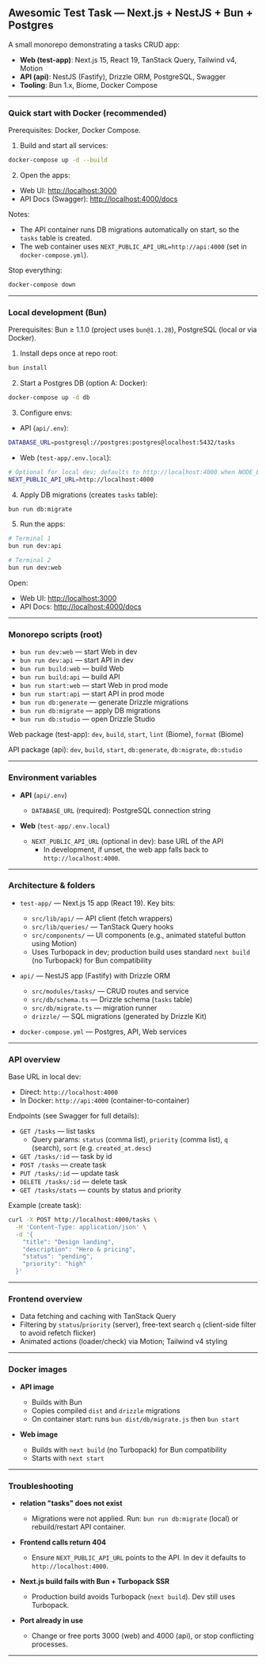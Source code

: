 ## Awesomic Test Task — Next.js + NestJS + Bun + Postgres

A small monorepo demonstrating a tasks CRUD app:

- **Web (test-app)**: Next.js 15, React 19, TanStack Query, Tailwind v4, Motion
- **API (api)**: NestJS (Fastify), Drizzle ORM, PostgreSQL, Swagger
- **Tooling**: Bun 1.x, Biome, Docker Compose

---

### Quick start with Docker (recommended)

Prerequisites: Docker, Docker Compose.

1) Build and start all services:

```bash
docker-compose up -d --build
```

2) Open the apps:

- Web UI: [http://localhost:3000](http://localhost:3000)
- API Docs (Swagger): [http://localhost:4000/docs](http://localhost:4000/docs)

Notes:

- The API container runs DB migrations automatically on start, so the `tasks` table is created.
- The web container uses `NEXT_PUBLIC_API_URL=http://api:4000` (set in `docker-compose.yml`).

Stop everything:

```bash
docker-compose down
```

---

### Local development (Bun)

Prerequisites: Bun ≥ 1.1.0 (project uses `bun@1.1.28`), PostgreSQL (local or via Docker).

1) Install deps once at repo root:

```bash
bun install
```

2) Start a Postgres DB (option A: Docker):

```bash
docker-compose up -d db
```

3) Configure envs:

- API (`api/.env`):

```bash
DATABASE_URL=postgresql://postgres:postgres@localhost:5432/tasks
```

- Web (`test-app/.env.local`):

```bash
# Optional for local dev; defaults to http://localhost:4000 when NODE_ENV=development
NEXT_PUBLIC_API_URL=http://localhost:4000
```

4) Apply DB migrations (creates `tasks` table):

```bash
bun run db:migrate
```

5) Run the apps:

```bash
# Terminal 1
bun run dev:api

# Terminal 2
bun run dev:web
```

Open:

- Web UI: [http://localhost:3000](http://localhost:3000)
- API Docs: [http://localhost:4000/docs](http://localhost:4000/docs)

---

### Monorepo scripts (root)

- `bun run dev:web` — start Web in dev
- `bun run dev:api` — start API in dev
- `bun run build:web` — build Web
- `bun run build:api` — build API
- `bun run start:web` — start Web in prod mode
- `bun run start:api` — start API in prod mode
- `bun run db:generate` — generate Drizzle migrations
- `bun run db:migrate` — apply DB migrations
- `bun run db:studio` — open Drizzle Studio

Web package (test-app): `dev`, `build`, `start`, `lint` (Biome), `format` (Biome)

API package (api): `dev`, `build`, `start`, `db:generate`, `db:migrate`, `db:studio`

---

### Environment variables

- **API** (`api/.env`)
  - `DATABASE_URL` (required): PostgreSQL connection string

- **Web** (`test-app/.env.local`)
  - `NEXT_PUBLIC_API_URL` (optional in dev): base URL of the API
    - In development, if unset, the web app falls back to `http://localhost:4000`.

---

### Architecture & folders

- `test-app/` — Next.js 15 app (React 19). Key bits:
  - `src/lib/api/` — API client (fetch wrappers)
  - `src/lib/queries/` — TanStack Query hooks
  - `src/components/` — UI components (e.g., animated stateful button using Motion)
  - Uses Turbopack in dev; production build uses standard `next build` (no Turbopack) for Bun compatibility

- `api/` — NestJS app (Fastify) with Drizzle ORM
  - `src/modules/tasks/` — CRUD routes and service
  - `src/db/schema.ts` — Drizzle schema (`tasks` table)
  - `src/db/migrate.ts` — migration runner
  - `drizzle/` — SQL migrations (generated by Drizzle Kit)

- `docker-compose.yml` — Postgres, API, Web services

---

### API overview

Base URL in local dev:

- Direct: `http://localhost:4000`
- In Docker: `http://api:4000` (container-to-container)

Endpoints (see Swagger for full details):

- `GET /tasks` — list tasks
  - Query params: `status` (comma list), `priority` (comma list), `q` (search), `sort` (e.g. `created_at.desc`)
- `GET /tasks/:id` — task by id
- `POST /tasks` — create task
- `PUT /tasks/:id` — update task
- `DELETE /tasks/:id` — delete task
- `GET /tasks/stats` — counts by status and priority

Example (create task):

```bash
curl -X POST http://localhost:4000/tasks \
  -H 'Content-Type: application/json' \
  -d '{
    "title": "Design landing",
    "description": "Hero & pricing",
    "status": "pending",
    "priority": "high"
  }'
```

---

### Frontend overview

- Data fetching and caching with TanStack Query
- Filtering by `status`/`priority` (server), free-text search `q` (client-side filter to avoid refetch flicker)
- Animated actions (loader/check) via Motion; Tailwind v4 styling

---

### Docker images

- **API image**
  - Builds with Bun
  - Copies compiled `dist` and `drizzle` migrations
  - On container start: runs `bun dist/db/migrate.js` then `bun start`

- **Web image**
  - Builds with `next build` (no Turbopack) for Bun compatibility
  - Starts with `next start`

---

### Troubleshooting

- **relation "tasks" does not exist**
  - Migrations were not applied. Run: `bun run db:migrate` (local) or rebuild/restart API container.

- **Frontend calls return 404**
  - Ensure `NEXT_PUBLIC_API_URL` points to the API. In dev it defaults to `http://localhost:4000`.

- **Next.js build fails with Bun + Turbopack SSR**
  - Production build avoids Turbopack (`next build`). Dev still uses Turbopack.

- **Port already in use**
  - Change or free ports 3000 (web) and 4000 (api), or stop conflicting processes.

---






